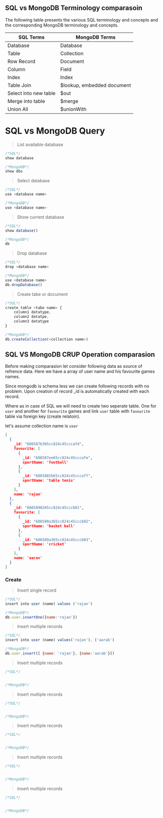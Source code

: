 ## SQL vs MongoDB Terminology comparasoin

The following table presents the various SQL terminology and concepts and the corresponding MongoDB terminology and concepts.


|SQL Terms | MongoDB Terms|
|-----|-----|
|Database| Database|
|Table|Collection|
|Row Record|Document|
|Column| Field|
|Index|Index|
|Table Join| $lookup, embedded document|
|Select into new table| $out|
|Merge into table| $merge|
|Union All| $unionWith|


# SQL vs MongoDB Query

>List available database
```js
/*SQL*/
show database

/*MongoDB*/
show dbs
```

>Select database
```js
/*SQL*/
use <database name>

/*MongoDB*/
use <database name>
```


>Show current database
```js
/*SQL*/
show database()

/*MongoDB*/
db
```

>Drop database
```js
/*SQL*/
drop <database name>

/*MongoDB*/
use <database name>
db.dropDatabase()
```


>Create tabe or document
```js
/*SQL*/
create table <tabe name> {
    column1 datatype,
    column2 datatpe,
    column3 datatype
}

/*MongoDB*/
db.createCollection(<collection name>)
```

## SQL VS MongoDB CRUP Operation comparasion

Before making comparasion let consider following data as source of refrence data. Here we have a array of user name and his favourite games names.

Since mongodb is schema less we can create following records with no problem. Upon creation of record _id is automatically created with each record.

Where as in case of SQL we will need to create two seperate table. One for `user` and another for `favourite` games and link  `user` table with `favourite` table via foreign key (create relatoin).

let's assume collection name is `user`
```json
[
  {
    _id: "606587b365cc824c45cccafd",
    favourite: [
      {
        _id: "606587ee65cc824c45cccafe",
        sportName: 'football'
      },
      {
        _id: "6065885b65cc824c45cccaff",
        sportName: 'table tenis'
      }
    ],
    name: 'rajan'
  },
  {
    _id: "6065898265cc824c45cccb01",
    favourite: [
      {
        _id: "606589a365cc824c45cccb02",
        sportName: 'basket ball'
      },
      {
        _id: "606589a365cc824c45cccb03",
        sportName: 'cricket'
      }
    ],
    name: 'aarav'
  }
]
```

### Create

>Insert single record
```js
/*SQL*/
insert into user (name) values ('rajan')

/*MongoDB*/
db.user.insertOne({name:'rajan'})
```

>Insert multiple records
```js
/*SQL*/
insert into user (name) values('rajan'), ('aarab')

/*MongoDB*/
db.user.insert([ {name: 'rajan'}, {name:'aarab'}])

```


>Insert multiple records
```js
/*SQL*/


/*MongoDB*/

```


>Insert multiple records
```js
/*SQL*/


/*MongoDB*/

```
    

>Insert multiple records
```js
/*SQL*/


/*MongoDB*/

```
    

>Insert multiple records
```js
/*SQL*/


/*MongoDB*/

```
    

>Insert multiple records
```js
/*SQL*/


/*MongoDB*/

```
    






